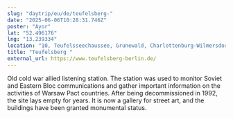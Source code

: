 ```yaml
---
slug: "daytrip/eu/de/teufelsberg-"
date: "2025-06-06T10:28:31.746Z"
poster: "Ayor"
lat: "52.496176"
lng: "13.239334"
location: "10, Teufelsseechaussee, Grunewald, Charlottenburg-Wilmersdorf, Berlijn, 14193, Duitsland"
title: "Teufelsberg "
external_url: https://www.teufelsberg-berlin.de/
---
```

Old cold war allied listening station. The station was used to monitor Soviet and Eastern Bloc communications and gather important information on the activities of Warsaw Pact countries. After being decommissioned in 1992, the site lays empty for years. It is now a gallery for street art, and the buildings have been granted monumental status.